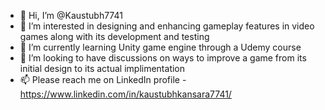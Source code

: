 - 👋 Hi, I’m @Kaustubh7741
- 👀 I’m interested in designing and enhancing gameplay features in video games along with its development and testing
- 🌱 I’m currently learning Unity game engine through a Udemy course
- 💞️ I’m looking to have discussions on ways to improve a game from its initial design to its actual implimentation 
- 📫 Please reach me on LinkedIn profile - https://www.linkedin.com/in/kaustubhkansara7741/

<!---
Kaustubh7741/Kaustubh7741 is a ✨ special ✨ repository because its `README.md` (this file) appears on your GitHub profile.
You can click the Preview link to take a look at your changes.
--->
